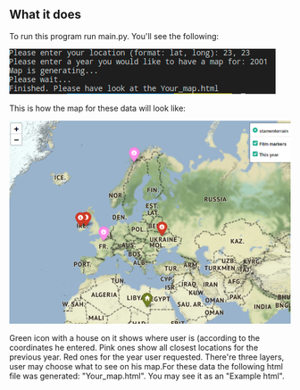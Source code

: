 ## What it does
To run this program run main.py. You'll see the following:

![Screenshot](how_it_works.png)

This is how the map for these data will look like:

![Screenshot](map_2.png)

Green icon with a house on it shows where user is (according to the coordinates he entered. 
Pink ones show all closest locations for the previous year. Red ones for the year user requested. There're three layers, user may choose what to see on his map.For these data the following html file was generated: "Your_map.html". You may see it as an "Example html".
